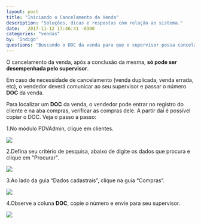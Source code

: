 ```yaml
---
layout: post
title: "Iniciando o Cancelamento da Venda"
description: "Soluções, dicas e respostas com relação ao sistema."
date:   2017-11-12 17:46:41 -0300
categories: "vendas"
by: 'Indigo'
questions: "Buscando o DOC da venda para que o supervisor possa cancelar"
---
```


O cancelamento da venda, após a conclusão da mesma, **só pode ser desempenhada pelo supervisor**.

Em caso de necessidade de cancelamento (venda duplicada, venda errada, etc), o vendedor deverá comunicar ao seu supervisor e passar o número **DOC** da venda.

Para localizar um **DOC** da venda, o vendedor pode entrar no registro do cliente e na aba compras, verificar as compras dele. A partir daí é possível copiar o DOC. Veja o passo a passo:

1.No módulo PDVAdmin, clique em clientes.

  ![]({{site.baseurl}}/assets/img/vendas/-06/01.gif)

2.Defina seu critério de pesquisa, abaixo de digite os dados que procura e clique em "Procurar".

  ![]({{site.baseurl}}/assets/img/vendas/-06/02.gif)

3.Ao lado da guia “Dados cadastrais”, clique na guia “Compras”.

  ![]({{site.baseurl}}/assets/img/vendas/-06/03.png)

4.Observe a coluna **DOC**, copie o número e envie para seu supervisor.

  ![]({{site.baseurl}}/assets/img/vendas/-06/04.png)
